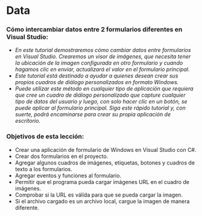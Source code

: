 # Data

### Cómo intercambiar datos entre 2 formularios diferentes en Visual Studio:

- _En este tutorial demostraremos cómo cambiar datos entre formularios en Visual Studio. Crearemos un visor de imágenes, que necesita tener la ubicación de la imagen configurada en otro formulario y cuando hagamos clic en enviar, actualizará el valor en el formulario principal._
- _Este tutorial está destinado a ayudar a quienes desean crear sus propios cuadros de diálogo personalizados en formato Windows._
- _Puede utilizar este método en cualquier tipo de aplicación que requiera que cree un cuadro de diálogo personalizado que capture cualquier tipo de datos del usuario y luego, con solo hacer clic en un botón, se puede aplicar al formulario principal. Siga este rápido tutorial y, con suerte, podrá encaminarse para crear su propia aplicación de escritorio._

### Objetivos de esta lección:

- Crear una aplicación de formulario de Windows en Visual Studio con C#.
- Crear dos formularios en el proyecto.
- Agregar algunos cuadros de imágenes, etiquetas, botones y cuadros de texto a los formularios.
- Agregar eventos y funciones al formulario.
- Permitir que el programa pueda cargar imágenes URL en el cuadro de imágenes.
- Comprobar si la URL es válida para que se pueda cargar la imagen.
- Si el archivo cargado es un archivo local, cargue la imagen de manera diferente.
